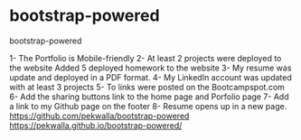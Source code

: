 # bootstrap-powered
bootstrap-powered
 
1- The Portfolio is Mobile-friendly 
2- At least 2 projects were deployed to the website
   Added 5 deployed homework to the website
3- My resume was update and deployed in a PDF format.
4- My LinkedIn account was updated with at least 3 projects
5- To links were posted on the Bootcampspot.com
6- Add the sharing buttons link to the home page and Porfolio page
7- Add a link to my Github page on the footer
8- Resume opens up in a new page.
https://github.com/pekwalla/bootstrap-powered
https://pekwalla.github.io/bootstrap-powered/

 
